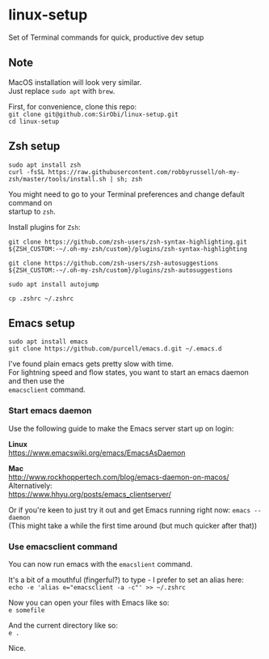 # linux-setup
Set of Terminal commands for quick, productive dev setup

## Note
MacOS installation will look very similar.  
Just replace `sudo apt` with `brew`.  

First, for convenience, clone this repo:  
`git clone git@github.com:SirObi/linux-setup.git`  
`cd linux-setup`  

## Zsh setup
`sudo apt install zsh`  
`curl -fsSL https://raw.githubusercontent.com/robbyrussell/oh-my-zsh/master/tools/install.sh | sh; zsh`  

You might need to go to your Terminal preferences and change default command on  
startup to `zsh`.

Install plugins for `Zsh`:  

`git clone https://github.com/zsh-users/zsh-syntax-highlighting.git ${ZSH_CUSTOM:-~/.oh-my-zsh/custom}/plugins/zsh-syntax-highlighting`  

`git clone https://github.com/zsh-users/zsh-autosuggestions ${ZSH_CUSTOM:-~/.oh-my-zsh/custom}/plugins/zsh-autosuggestions`  

`sudo apt install autojump`  

`cp .zshrc ~/.zshrc`  

## Emacs setup
`sudo apt install emacs`  
`git clone https://github.com/purcell/emacs.d.git ~/.emacs.d`  

I've found plain emacs gets pretty slow with time.  
For lightning speed and flow states, you want to start an emacs daemon and then use the  
`emacsclient` command.  

### Start emacs daemon
Use the following guide to make the Emacs server start up on login: 

**Linux**  
https://www.emacswiki.org/emacs/EmacsAsDaemon  

**Mac**  
http://www.rockhoppertech.com/blog/emacs-daemon-on-macos/  
Alternatively:  
https://www.hhyu.org/posts/emacs_clientserver/

Or if you're keen to just try it out and get Emacs running right now: 
`emacs --daemon`  
(This might take a while the first time around (but much quicker after that))


### Use emacsclient command  
You can now run emacs with the `emacslient` command.

It's a bit of a mouthful (fingerful?) to type - I prefer to set an alias here:  
`echo -e 'alias e="emacsclient -a -c"' >> ~/.zshrc`  

Now you can open your files with Emacs like so:  
`e somefile`  

And the current directory like so:  
`e .`  

Nice.  
